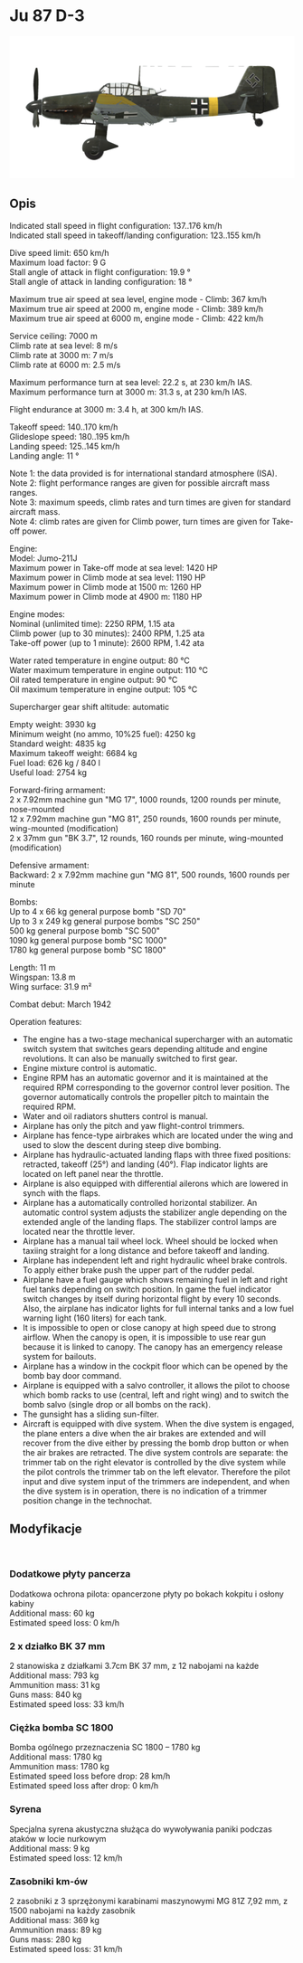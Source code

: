 # Ju 87 D-3  
  
![ju87d3](../images/ju87d3.png)  
  
## Opis  
  
Indicated stall speed in flight configuration: 137..176 km/h  
Indicated stall speed in takeoff/landing configuration: 123..155 km/h  
  
Dive speed limit: 650 km/h  
Maximum load factor: 9 G  
Stall angle of attack in flight configuration: 19.9 °  
Stall angle of attack in landing configuration: 18 °  
  
Maximum true air speed at sea level, engine mode - Climb: 367 km/h  
Maximum true air speed at 2000 m, engine mode - Climb: 389 km/h  
Maximum true air speed at 6000 m, engine mode - Climb: 422 km/h  
  
Service ceiling: 7000 m  
Climb rate at sea level: 8 m/s  
Climb rate at 3000 m: 7 m/s  
Climb rate at 6000 m: 2.5 m/s  
  
Maximum performance turn at sea level: 22.2 s, at 230 km/h IAS.  
Maximum performance turn at 3000 m: 31.3 s, at 230 km/h IAS.  
  
Flight endurance at 3000 m: 3.4 h, at 300 km/h IAS.  
  
Takeoff speed: 140..170 km/h  
Glideslope speed: 180..195 km/h  
Landing speed: 125..145 km/h  
Landing angle: 11 °  
  
Note 1: the data provided is for international standard atmosphere (ISA).  
Note 2: flight performance ranges are given for possible aircraft mass ranges.  
Note 3: maximum speeds, climb rates and turn times are given for standard aircraft mass.  
Note 4: climb rates are given for Climb power, turn times are given for Take-off power.  
  
Engine:  
Model: Jumo-211J  
Maximum power in Take-off mode at sea level: 1420 HP  
Maximum power in Climb mode at sea level: 1190 HP  
Maximum power in Climb mode at 1500 m: 1260 HP  
Maximum power in Climb mode at 4900 m: 1180 HP  
  
Engine modes:  
Nominal (unlimited time): 2250 RPM, 1.15 ata  
Climb power (up to 30 minutes): 2400 RPM, 1.25 ata  
Take-off power (up to 1 minute): 2600 RPM, 1.42 ata  
  
Water rated temperature in engine output: 80 °C  
Water maximum temperature in engine output: 110 °C  
Oil rated temperature in engine output: 90 °C  
Oil maximum temperature in engine output: 105 °C  
  
Supercharger gear shift altitude: automatic   
  
Empty weight: 3930 kg  
Minimum weight (no ammo, 10%25 fuel): 4250 kg  
Standard weight: 4835 kg  
Maximum takeoff weight: 6684 kg  
Fuel load: 626 kg / 840 l  
Useful load: 2754 kg  
  
Forward-firing armament:  
2 x 7.92mm machine gun "MG 17", 1000 rounds, 1200 rounds per minute, nose-mounted  
12 x 7.92mm machine gun "MG 81", 250 rounds, 1600 rounds per minute, wing-mounted (modification)  
2 x 37mm gun "BK 3.7", 12 rounds, 160 rounds per minute, wing-mounted (modification)  
  
Defensive armament:  
Backward: 2 x 7.92mm machine gun "MG 81", 500 rounds, 1600 rounds per minute  
  
Bombs:  
Up to 4 x 66 kg general purpose bomb "SD 70"  
Up to 3 x 249 kg general purpose bombs "SC 250"  
500 kg general purpose bomb "SC 500"  
1090 kg general purpose bomb "SC 1000"  
1780 kg general purpose bomb "SC 1800"  
  
Length: 11 m  
Wingspan: 13.8 m  
Wing surface: 31.9 m²  
  
Combat debut: March 1942  
  
Operation features:  
- The engine has a two-stage mechanical supercharger with an automatic switch system that switches gears depending altitude and engine revolutions. It can also be manually switched to first gear.  
- Engine mixture control is automatic.  
- Engine RPM has an automatic governor and it is maintained at the required RPM corresponding to the governor control lever position. The governor automatically controls the propeller pitch to maintain the required RPM.  
- Water and oil radiators shutters control is manual.  
- Airplane has only the pitch and yaw flight-control trimmers.  
- Airplane has fence-type airbrakes which are located under the wing and used to slow the descent during steep dive bombing.  
- Airplane has hydraulic-actuated landing flaps with three fixed positions: retracted, takeoff (25°) and landing (40°). Flap indicator lights are located on left panel near the throttle.  
- Airplane is also equipped with differential ailerons which are lowered in synch with the flaps.  
- Airplane has a automatically controlled horizontal stabilizer. An automatic control system adjusts the stabilizer angle depending on the extended angle of the landing flaps. The stabilizer control lamps are located near the throttle lever.  
- Airplane has a manual tail wheel lock. Wheel should be locked when taxiing straight for a long distance and before takeoff and landing.  
- Airplane has independent left and right hydraulic wheel brake controls. To apply either brake push the upper part of the rudder pedal.  
- Airplane have a fuel gauge which shows remaining fuel in left and right fuel tanks depending on switch position. In game the fuel indicator switch changes by itself during horizontal flight by every 10 seconds. Also, the airplane has indicator lights for full internal tanks and a low fuel warning light (160 liters) for each tank.  
- It is impossible to open or close canopy at high speed due to strong airflow. When the canopy is open, it is impossible to use rear gun because it is linked to canopy. The canopy has an emergency release system for bailouts.  
- Airplane has a window in the cockpit floor which can be opened by the bomb bay door command.  
- Airplane is equipped with a salvo controller, it allows the pilot to choose which bomb racks to use (central, left and right wing) and to switch the bomb salvo (single drop or all bombs on the rack).  
- The gunsight has a sliding sun-filter.  
- Aircraft is equipped with dive system. When the dive system is engaged, the plane enters a dive when the air brakes are extended and will recover from the dive either by pressing the bomb drop button or when the air brakes are retracted. The dive system controls are separate: the trimmer tab on the right elevator is controlled by the dive system while the pilot controls the trimmer tab on the left elevator. Therefore the pilot input and dive system input of the trimmers are independent, and when the dive system is in operation, there is no indication of a trimmer position change in the technochat.  
  
## Modyfikacje  
  ﻿
  
  
### Dodatkowe płyty pancerza  
  
Dodatkowa ochrona pilota: opancerzone płyty po bokach kokpitu i osłony kabiny  
Additional mass: 60 kg  
Estimated speed loss: 0 km/h  ﻿
  
  
### 2 x działko BK 37 mm  
  
2 stanowiska z działkami 3.7cm BK 37 mm, z 12 nabojami na każde  
Additional mass: 793 kg  
Ammunition mass: 31 kg  
Guns mass: 840 kg  
Estimated speed loss: 33 km/h  ﻿
  
  
### Ciężka bomba SC 1800  
  
Bomba ogólnego przeznaczenia SC 1800 – 1780 kg  
Additional mass: 1780 kg  
Ammunition mass: 1780 kg  
Estimated speed loss before drop: 28 km/h  
Estimated speed loss after drop: 0 km/h  ﻿
  
  
### Syrena  
  
Specjalna syrena akustyczna służąca do wywoływania paniki podczas ataków w locie nurkowym  
Additional mass: 9 kg  
Estimated speed loss: 12 km/h  ﻿
  
  
### Zasobniki km-ów  
  
2 zasobniki z 3 sprzężonymi karabinami maszynowymi MG 81Z 7,92 mm, z 1500 nabojami na każdy zasobnik  
Additional mass: 369 kg  
Ammunition mass: 89 kg  
Guns mass: 280 kg  
Estimated speed loss: 31 km/h  